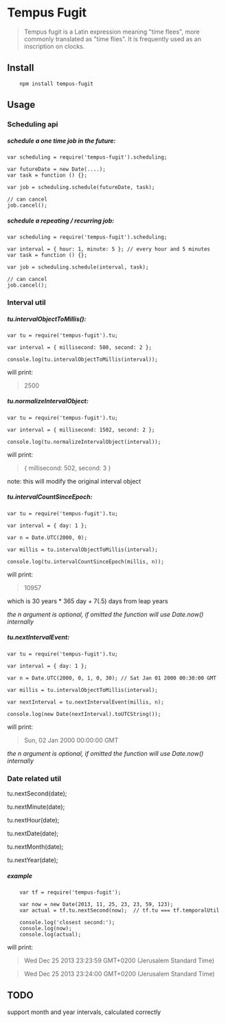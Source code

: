 Tempus Fugit
============

> Tempus fugit is a Latin expression meaning "time flees", more commonly translated as "time flies". It is frequently used as an inscription on clocks.

Install
-------
```
	npm install tempus-fugit
```

Usage
-----
### Scheduling api

##### schedule a one time job in the future:
```
var scheduling = require('tempus-fugit').scheduling;

var futureDate = new Date(....);
var task = function () {};

var job = scheduling.schedule(futureDate, task);

// can cancel
job.cancel();
```

##### schedule a repeating / recurring job:
```
var scheduling = require('tempus-fugit').scheduling;

var interval = { hour: 1, minute: 5 }; // every hour and 5 minutes
var task = function () {};

var job = scheduling.schedule(interval, task);

// can cancel
job.cancel();
```

### Interval util

##### tu.intervalObjectToMillis():
```
var tu = require('tempus-fugit').tu;

var interval = { millisecond: 500, second: 2 };

console.log(tu.intervalObjectToMillis(interval));
```
will print:

> 2500

##### tu.normalizeIntervalObject:
```
var tu = require('tempus-fugit').tu;

var interval = { millisecond: 1502, second: 2 };

console.log(tu.normalizeIntervalObject(interval));
```
will print:

> { millisecond: 502, second: 3 }

note: this will modify the original interval object

##### tu.intervalCountSinceEpoch:
```
var tu = require('tempus-fugit').tu;

var interval = { day: 1 };

var n = Date.UTC(2000, 0);

var millis = tu.intervalObjectToMillis(interval);

console.log(tu.intervalCountSinceEpoch(millis, n));

```
will print:

> 10957

which is 30 years * 365 day + 7(.5) days from leap years

_the n argument is optional, if omitted the function will use Date.now() internally_

##### tu.nextIntervalEvent:
```
var tu = require('tempus-fugit').tu;

var interval = { day: 1 };

var n = Date.UTC(2000, 0, 1, 0, 30); // Sat Jan 01 2000 00:30:00 GMT

var millis = tu.intervalObjectToMillis(interval);

var nextInterval = tu.nextIntervalEvent(millis, n);

console.log(new Date(nextInterval).toUTCString());

```
will print:

> Sun, 02 Jan 2000 00:00:00 GMT

_the n argument is optional, if omitted the function will use Date.now() internally_


### Date related util

tu.nextSecond(date);

tu.nextMinute(date);

tu.nextHour(date);

tu.nextDate(date);

tu.nextMonth(date);

tu.nextYear(date);

##### example
```
	var tf = require('tempus-fugit');

	var now = new Date(2013, 11, 25, 23, 23, 59, 123);
	var actual = tf.tu.nextSecond(now);  // tf.tu === tf.temporalUtil

	console.log('closest second:');
	console.log(now);
	console.log(actual);

```
will print:

> Wed Dec 25 2013 23:23:59 GMT+0200 (Jerusalem Standard Time)

> Wed Dec 25 2013 23:24:00 GMT+0200 (Jerusalem Standard Time)

TODO
----
support month and year intervals, calculated correctly


